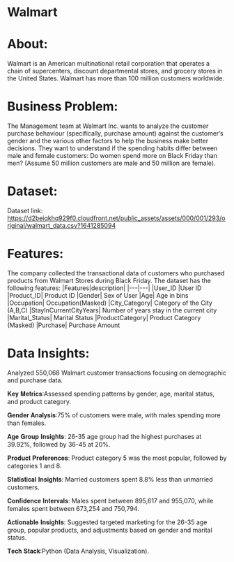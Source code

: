 # Walmart

# About:

Walmart is an American multinational retail corporation that operates a chain of supercenters, discount departmental stores, and grocery stores in the United States. Walmart has more than 100 million customers worldwide.


# Business Problem:

The Management team at Walmart Inc. wants to analyze the customer purchase behaviour (specifically, purchase amount) against the customer’s gender and the various other factors to help the business make better decisions. They want to understand if the spending habits differ between male and female customers: Do women spend more on Black Friday than men? (Assume 50 million customers are male and 50 million are female).


# Dataset:
Dataset link: https://d2beiqkhq929f0.cloudfront.net/public_assets/assets/000/001/293/original/walmart_data.csv?1641285094

# Features:

The company collected the transactional data of customers who purchased products from Walmart Stores during Black Friday. The dataset has the following features:
|Features|description|
|---|---|
|User_ID |User ID
|Product_ID|	Product ID
|Gender|	Sex of User
|Age|	Age in bins
|Occupation| Occupation(Masked)
|City_Category|	Category of the City (A,B,C)
|StayInCurrentCityYears|	Number of years stay in the current city
|Marital_Status|	Marital Status
|ProductCategory|	Product Category (Masked)
|Purchase|	Purchase Amount


# Data Insights:

Analyzed 550,068 Walmart customer transactions focusing on demographic and purchase data.

𝐊𝐞𝐲 𝐌𝐞𝐭𝐫𝐢𝐜𝐬:Assessed spending patterns by gender, age, marital status, and product category.

𝐆𝐞𝐧𝐝𝐞𝐫 𝐀𝐧𝐚𝐥𝐲𝐬𝐢𝐬:75% of customers were male, with males spending more than females.

𝐀𝐠𝐞 𝐆𝐫𝐨𝐮𝐩 𝐈𝐧𝐬𝐢𝐠𝐡𝐭𝐬: 26-35 age group had the highest purchases at 39.92%, followed by 36-45 at 20%.

𝐏𝐫𝐨𝐝𝐮𝐜𝐭 𝐏𝐫𝐞𝐟𝐞𝐫𝐞𝐧𝐜𝐞𝐬: Product category 5 was the most popular, followed by categories 1 and 8.

𝐒𝐭𝐚𝐭𝐢𝐬𝐭𝐢𝐜𝐚𝐥 𝐈𝐧𝐬𝐢𝐠𝐡𝐭𝐬: Married customers spent 8.8% less than unmarried customers.

𝐂𝐨𝐧𝐟𝐢𝐝𝐞𝐧𝐜𝐞 𝐈𝐧𝐭𝐞𝐫𝐯𝐚𝐥𝐬: Males spent between 895,617 and 955,070, while females spent between 673,254 and 750,794.

𝐀𝐜𝐭𝐢𝐨𝐧𝐚𝐛𝐥𝐞 𝐈𝐧𝐬𝐢𝐠𝐡𝐭𝐬: Suggested targeted marketing for the 26-35 age group, popular products, and adjustments based on gender and marital status.

𝐓𝐞𝐜𝐡 𝐒𝐭𝐚𝐜𝐤:Python (Data Analysis, Visualization).
